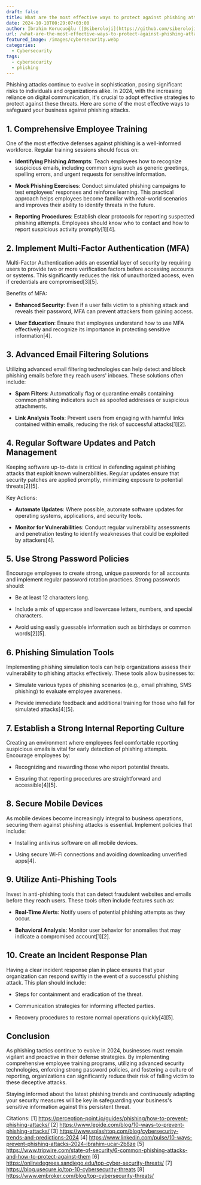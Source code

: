 ```yaml
---
draft: false
title: What are the most effective ways to protect against phishing attacks in 2024
date: 2024-10-10T00:29:07+03:00
author: İbrahim Korucuoğlu ([@siberoloji](https://github.com/siberoloji))
url: /what-are-the-most-effective-ways-to-protect-against-phishing-attacks-in-2024/
featured_image: /images/cybersecurity.webp
categories:
  - Cybersecurity
tags:
  - cybersecurity
  - phishing
---
```



Phishing attacks continue to evolve in sophistication, posing significant risks to individuals and organizations alike. In 2024, with the increasing reliance on digital communication, it's crucial to adopt effective strategies to protect against these threats. Here are some of the most effective ways to safeguard your business against phishing attacks.



## 1. **Comprehensive Employee Training**



One of the most effective defenses against phishing is a well-informed workforce. Regular training sessions should focus on:


* **Identifying Phishing Attempts**: Teach employees how to recognize suspicious emails, including common signs such as generic greetings, spelling errors, and urgent requests for sensitive information.

* **Mock Phishing Exercises**: Conduct simulated phishing campaigns to test employees' responses and reinforce learning. This practical approach helps employees become familiar with real-world scenarios and improves their ability to identify threats in the future.

* **Reporting Procedures**: Establish clear protocols for reporting suspected phishing attempts. Employees should know who to contact and how to report suspicious activity promptly[1][4].
## 2. **Implement Multi-Factor Authentication (MFA)**



Multi-Factor Authentication adds an essential layer of security by requiring users to provide two or more verification factors before accessing accounts or systems. This significantly reduces the risk of unauthorized access, even if credentials are compromised[3][5].



Benefits of MFA:


* **Enhanced Security**: Even if a user falls victim to a phishing attack and reveals their password, MFA can prevent attackers from gaining access.

* **User Education**: Ensure that employees understand how to use MFA effectively and recognize its importance in protecting sensitive information[4].
## 3. **Advanced Email Filtering Solutions**



Utilizing advanced email filtering technologies can help detect and block phishing emails before they reach users' inboxes. These solutions often include:


* **Spam Filters**: Automatically flag or quarantine emails containing common phishing indicators such as spoofed addresses or suspicious attachments.

* **Link Analysis Tools**: Prevent users from engaging with harmful links contained within emails, reducing the risk of successful attacks[1][2].
## 4. **Regular Software Updates and Patch Management**



Keeping software up-to-date is critical in defending against phishing attacks that exploit known vulnerabilities. Regular updates ensure that security patches are applied promptly, minimizing exposure to potential threats[2][5].



Key Actions:


* **Automate Updates**: Where possible, automate software updates for operating systems, applications, and security tools.

* **Monitor for Vulnerabilities**: Conduct regular vulnerability assessments and penetration testing to identify weaknesses that could be exploited by attackers[4].
## 5. **Use Strong Password Policies**



Encourage employees to create strong, unique passwords for all accounts and implement regular password rotation practices. Strong passwords should:


* Be at least 12 characters long.

* Include a mix of uppercase and lowercase letters, numbers, and special characters.

* Avoid using easily guessable information such as birthdays or common words[2][5].
## 6. **Phishing Simulation Tools**



Implementing phishing simulation tools can help organizations assess their vulnerability to phishing attacks effectively. These tools allow businesses to:


* Simulate various types of phishing scenarios (e.g., email phishing, SMS phishing) to evaluate employee awareness.

* Provide immediate feedback and additional training for those who fall for simulated attacks[4][5].
## 7. **Establish a Strong Internal Reporting Culture**



Creating an environment where employees feel comfortable reporting suspicious emails is vital for early detection of phishing attempts. Encourage employees by:


* Recognizing and rewarding those who report potential threats.

* Ensuring that reporting procedures are straightforward and accessible[4][5].
## 8. **Secure Mobile Devices**



As mobile devices become increasingly integral to business operations, securing them against phishing attacks is essential. Implement policies that include:


* Installing antivirus software on all mobile devices.

* Using secure Wi-Fi connections and avoiding downloading unverified apps[4].
## 9. **Utilize Anti-Phishing Tools**



Invest in anti-phishing tools that can detect fraudulent websites and emails before they reach users. These tools often include features such as:


* **Real-Time Alerts**: Notify users of potential phishing attempts as they occur.

* **Behavioral Analysis**: Monitor user behavior for anomalies that may indicate a compromised account[1][2].
## 10. **Create an Incident Response Plan**



Having a clear incident response plan in place ensures that your organization can respond swiftly in the event of a successful phishing attack. This plan should include:


* Steps for containment and eradication of the threat.

* Communication strategies for informing affected parties.

* Recovery procedures to restore normal operations quickly[4][5].
## Conclusion



As phishing tactics continue to evolve in 2024, businesses must remain vigilant and proactive in their defense strategies. By implementing comprehensive employee training programs, utilizing advanced security technologies, enforcing strong password policies, and fostering a culture of reporting, organizations can significantly reduce their risk of falling victim to these deceptive attacks.



Staying informed about the latest phishing trends and continuously adapting your security measures will be key in safeguarding your business's sensitive information against this persistent threat.



Citations: [1] https://perception-point.io/guides/phishing/how-to-prevent-phishing-attacks/ [2] https://www.lepide.com/blog/10-ways-to-prevent-phishing-attacks/ [3] https://www.splashtop.com/blog/cybersecurity-trends-and-predictions-2024 [4] https://www.linkedin.com/pulse/10-ways-prevent-phishing-attacks-2024-ibrahim-ucar-2b8ze [5] https://www.tripwire.com/state-of-security/6-common-phishing-attacks-and-how-to-protect-against-them [6] https://onlinedegrees.sandiego.edu/top-cyber-security-threats/ [7] https://blog.usecure.io/top-10-cybersecurity-threats [8] https://www.embroker.com/blog/top-cybersecurity-threats/
